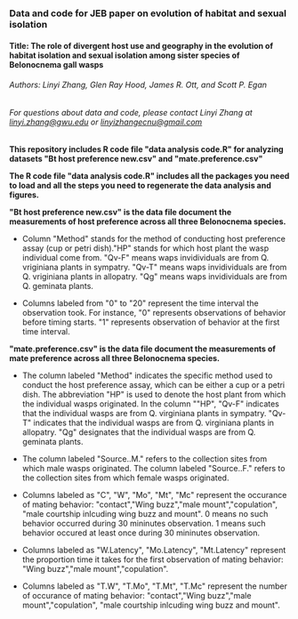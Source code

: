 ### Data and code for JEB paper on evolution of habitat and sexual isolation ######
#### Title: The role of divergent host use and geography in the evolution of habitat isolation and sexual isolation among sister species of Belonocnema gall wasps #####
###### Authors: Linyi Zhang, Glen Ray Hood, James R. Ott, and Scott P. Egan ###
###### For questions about data and code, please contact Linyi Zhang at linyi.zhang@gwu.edu or linyizhangecnu@gmail.com 

**This repository includes R code file "data analysis code.R" for analyzing datasets "Bt host preference new.csv" and "mate.preference.csv"**

**The R code file "data analysis code.R" includes all the packages you need to load and all the steps you need to regenerate the data analysis and figures.**

**"Bt host preference new.csv" is the data file document the measurements of host preference across all three Belonocnema species.**

+ Column "Method" stands for the method of conducting host preference assay (cup or petri dish)."HP" stands for which host plant the wasp individual come from. "Qv-F" means waps invidividuals are from Q. vriginiana plants in sympatry. "Qv-T" means waps invidividuals are from Q. vriginiana plants in allopatry. "Qg" means waps invidividuals are from Q. geminata plants. 

+ Columns labeled from "0" to "20" represent the time interval the observation took. For instance, "0" represents observations of behavior before timing starts. "1" represents observation of behavior at the first time interval. 

**"mate.preference.csv" is the data file document the measurements of mate preference across all three Belonocnema species.**

+ The column labeled "Method" indicates the specific method used to conduct the host preference assay, which can be either a cup or a petri dish. The abbreviation "HP" is used to denote the host plant from which the individual wasps originated. In the column ""HP", "Qv-F" indicates that the individual wasps are from Q. virginiana plants in sympatry. "Qv-T" indicates that the individual wasps are from Q. virginiana plants in allopatry. "Qg" designates that the individual wasps are from Q. geminata plants.

+ The column labeled "Source..M." refers to the collection sites from which male wasps originated. The column labeled "Source..F." refers to the collection sites from which female wasps originated.

+ Columns labeled as "C", "W", "Mo", "Mt", "Mc" represent the occurance of mating behavior: "contact","Wing buzz","male mount","copulation", "male courtship inlcuding wing buzz and mount". 0 means no such behavior occurred during 30 mininutes observation. 1 means such behavior occured at least once  during 30 mininutes observation.

+ Columns labeled as "W.Latency", "Mo.Latency", "Mt.Latency" represent the proportion time it takes for the first observation of mating behavior: "Wing buzz","male mount","copulation".

+ Columns labeled as "T.W", "T.Mo", "T.Mt", "T.Mc" represent the number of occurance of mating behavior: "contact","Wing buzz","male mount","copulation", "male courtship inlcuding wing buzz and mount".


